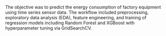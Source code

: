 The objective was to predict the energy consumption of factory equipment using time series sensor data. The workflow included preprocessing, exploratory data analysis (EDA), feature engineering, and training of regression models including Random Forest and XGBoost with hyperparameter tuning via GridSearchCV.
